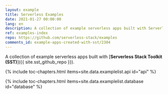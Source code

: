 ```yaml
---
layout: example
title: Serverless Examples
date: 2021-01-27 00:00:00
lang: en
description: A collection of example serverless apps built with Serverless Stack Toolkit (SST).
ref: examples-index
repo: https://github.com/serverless-stack/examples
comments_id: example-apps-created-with-sst/2304
---
```


A collection of example serverless apps built with [**Serverless Stack Toolkit (SST)**]({{ site.sst_github_repo }}).

{% include toc-chapters.html items=site.data.examplelist.api id="api" %}

{% include toc-chapters.html items=site.data.examplelist.database id="database" %}
